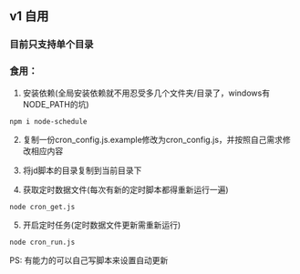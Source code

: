 ## v1 自用
### 目前只支持单个目录
### 食用：

1. 安装依赖(全局安装依赖就不用忍受多几个文件夹/目录了，windows有NODE_PATH的坑)

```npm
npm i node-schedule
```

2. 复制一份cron_config.js.example修改为cron_config.js，并按照自己需求修改相应内容

3. 将jd脚本的目录复制到当前目录下

4. 获取定时数据文件(每次有新的定时脚本都得重新运行一遍)

```nodejs
node cron_get.js
```

5. 开启定时任务(定时数据文件更新需重新运行)

```nodejs
node cron_run.js
```

PS: 有能力的可以自己写脚本来设置自动更新
